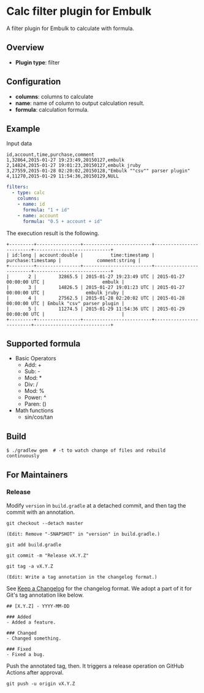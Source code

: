 # Calc filter plugin for Embulk

A filter plugin for Embulk to calculate with formula.

## Overview

* **Plugin type**: filter

## Configuration

- **columns**: columns to calculate
-   **name**: name of column to output calculation result.
-   **formula**: calculation formula.

## Example

Input data

```
id,account,time,purchase,comment
1,32864,2015-01-27 19:23:49,20150127,embulk
2,14824,2015-01-27 19:01:23,20150127,embulk jruby
3,27559,2015-01-28 02:20:02,20150128,"Embulk ""csv"" parser plugin"
4,11270,2015-01-29 11:54:36,20150129,NULL
```

```yaml
filters:
  - type: calc
    columns:
    - name: id
      formula: "1 + id"
    - name: account
      formula: "0.5 + account + id"
```

The execution result is the following.

```
+---------+----------------+-------------------------+-------------------------+----------------------------+
| id:long | account:double |          time:timestamp |      purchase:timestamp |             comment:string |
+---------+----------------+-------------------------+-------------------------+----------------------------+
|       2 |        32865.5 | 2015-01-27 19:23:49 UTC | 2015-01-27 00:00:00 UTC |                     embulk |
|       3 |        14826.5 | 2015-01-27 19:01:23 UTC | 2015-01-27 00:00:00 UTC |               embulk jruby |
|       4 |        27562.5 | 2015-01-28 02:20:02 UTC | 2015-01-28 00:00:00 UTC | Embulk "csv" parser plugin |
|       5 |        11274.5 | 2015-01-29 11:54:36 UTC | 2015-01-29 00:00:00 UTC |                            |
+---------+----------------+-------------------------+-------------------------+----------------------------+
```

## Supported formula

* Basic Operators
  * Add: +
  * Sub: -
  * Mod: *
  * Div: /
  * Mod: %
  * Power: ^
  * Paren: ()
* Math functions
  * sin/cos/tan

## Build

```
$ ./gradlew gem  # -t to watch change of files and rebuild continuously
```

For Maintainers
----------------

### Release

Modify `version` in `build.gradle` at a detached commit, and then tag the commit with an annotation.

```
git checkout --detach master

(Edit: Remove "-SNAPSHOT" in "version" in build.gradle.)

git add build.gradle

git commit -m "Release vX.Y.Z"

git tag -a vX.Y.Z

(Edit: Write a tag annotation in the changelog format.)
```

See [Keep a Changelog](https://keepachangelog.com/en/1.0.0/) for the changelog format. We adopt a part of it for Git's tag annotation like below.

```
## [X.Y.Z] - YYYY-MM-DD

### Added
- Added a feature.

### Changed
- Changed something.

### Fixed
- Fixed a bug.
```

Push the annotated tag, then. It triggers a release operation on GitHub Actions after approval.

```
git push -u origin vX.Y.Z
```
